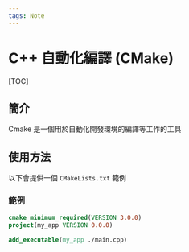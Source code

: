 ```yaml
---
tags: Note
---
```


# C++ 自動化編譯 (CMake)

[TOC]

## 簡介

Cmake 是一個用於自動化開發環境的編譯等工作的工具

## 使用方法

以下會提供一個 `CMakeLists.txt` 範例

### 範例

```cmake
cmake_minimum_required(VERSION 3.0.0)
project(my_app VERSION 0.0.0)

add_executable(my_app ./main.cpp)
```

<!-- 未完成 -->